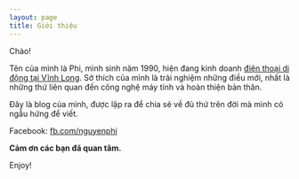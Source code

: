 ```yaml
---
layout: page
title: Giới thiệu
---
```


Chào!

Tên của mình là Phi, mình sinh năm 1990, hiện đang kinh doanh [điện thoại di động tại Vĩnh Long](http://duongphi.com/). Sở thích của mình là trải nghiệm những điều mới, nhất là những thứ liên quan đến công nghệ máy tính và hoàn thiện bản thân. 

Đây là blog của mình, được lập ra để chia sẻ về đủ thứ trên đời mà mình có ngẫu hứng để viết. 

Facebook: [fb.com/nguyenphi](http://fb.com/nguyenphi)

**Cảm ơn các bạn đã quan tâm.**

Enjoy!
